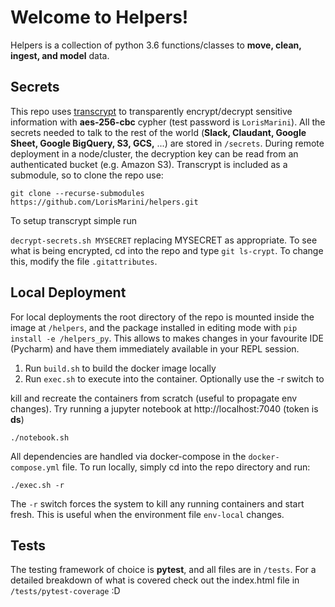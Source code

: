 Welcome to Helpers!
===============================================================================

Helpers is a collection of python 3.6 functions/classes to **move, clean, ingest,
and model** data.

## Secrets

This repo uses [transcrypt](https://github.com/elasticdog/transcrypt) to transparently encrypt/decrypt sensitive information with **aes-256-cbc** cypher (test password is `LorisMarini`). All the secrets needed to talk to the rest of the world (**Slack, Claudant, Google Sheet, Google BigQuery, S3, GCS,** ...) are stored in `/secrets`. During remote deployment in a node/cluster, the decryption key can be read from an authenticated bucket (e.g. Amazon S3). Transcrypt is included as a submodule, so to clone the repo use:

`git clone --recurse-submodules https://github.com/LorisMarini/helpers.git`

To setup transcrypt simple run

`decrypt-secrets.sh MYSECRET` replacing MYSECRET as appropriate. To see what is being encrypted, cd into the repo and type `git ls-crypt`. To change this, modify the file `.gitattributes`.

## Local Deployment
For local deployments the root directory of the repo is mounted inside the image at `/helpers`, and the package installed in editing mode with `pip install -e /helpers_py`. This allows to makes changes in your favourite IDE (Pycharm) and have them immediately available in your REPL session.

1. Run `build.sh` to build the docker image locally
2. Run `exec.sh` to execute into the container. Optionally use the -r switch to

kill and recreate the containers from scratch (useful to propagate env changes). Try running a jupyter notebook at http://localhost:7040 (token is **ds**)

`./notebook.sh`

All dependencies are handled via docker-compose in the `docker-compose.yml` file. To run locally,
simply cd into the repo directory and run:

`./exec.sh -r`

The `-r` switch forces the system to kill any running containers and start fresh.
This is useful when the environment file `env-local` changes.

## Tests
The testing framework of choice is **pytest**, and all files are in `/tests`. For a
detailed breakdown of what is covered check out the index.html file in
`/tests/pytest-coverage` :D
